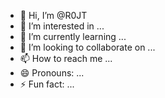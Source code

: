 - 👋 Hi, I’m @R0JT
- 👀 I’m interested in ...
- 🌱 I’m currently learning ...
- 💞️ I’m looking to collaborate on ...
- 📫 How to reach me ...
- 😄 Pronouns: ...
- ⚡ Fun fact: ...

<!---
R0JT/R0JT is a ✨ special ✨ repository because its `README.md` (this file) appears on your GitHub profile.
You can click the Preview link to take a look at your changes.
--->
